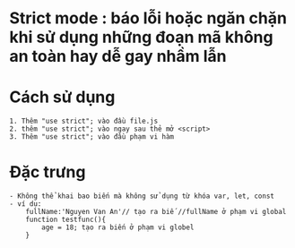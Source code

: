 # Strict mode : báo lỗi hoặc ngăn chặn khi sử dụng những đoạn mã không an toàn hay dễ gay nhầm lẫn 
# Cách sử dụng 
    1. Thêm "use strict"; vào đầu file.js 
    2. thêm "use strict"; vào ngay sau thẻ mở <script>
    3. Thêm "use strict"; vào đầu phạm vi hàm 
# Đặc trưng
    - Không thể khai bao biến mà không sử dụng từ khóa var, let, const
    - ví dụ: 
        fullName:'Nguyen Van An'// tạo ra biế //fullName ở phạm vi global 
        function testfunc(){
            age = 18; tạo ra biến ở phạm vi globel 
        }
